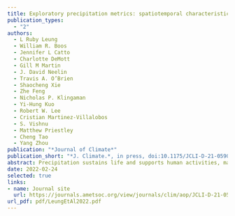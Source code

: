 ```yaml
---
title: Exploratory precipitation metrics: spatiotemporal characteristics, process-oriented, and phenomena-based
publication_types:
  - "2"
authors:
  - L Ruby Leung
  - William R. Boos
  - Jennifer L Catto
  - Charlotte DeMott
  - Gill M Martin
  - J. David Neelin
  - Travis A. O’Brien
  - Shaocheng Xie
  - Zhe Feng
  - Nicholas P. Klingaman
  - Yi-Hung Kuo
  - Robert W. Lee
  - Cristian Martinez-Villalobos
  - S. Vishnu
  - Matthew Priestley
  - Cheng Tao
  - Yang Zhou
publication: "*Journal of Climate*"
publication_short: "*J. Climate.*, in press, doi:10.1175/JCLI-D-21-0590.1"
abstract: Precipitation sustains life and supports human activities, making its prediction one of the most societally relevant challenges in weather and climate modeling. Limitations in modeling precipitation underscore the need for diagnostics and metrics to evaluate precipitation in simulations and predictions. While routine use of basic metrics is important for documenting model skill, more sophisticated diagnostics and metrics aimed at connecting model biases to their sources and revealing precipitation characteristics relevant to how model precipitation is used are critical for improving models and their uses. This paper illustrates examples of exploratory diagnostics and metrics including: (1) spatiotemporal characteristics such as diurnal variability, probability of extremes, duration of dry spells, spectral characteristics, and spatiotemporal coherence of precipitation; (2) process-oriented metrics based on the rainfall-moisture coupling and temperature-water vapor environments of precipitation; and (3) phenomena-based metrics focusing on precipitation associated with weather phenomena including low pressure systems, mesoscale convective systems, frontal systems, and atmospheric rivers. Together, these diagnostics and metrics delineate the multifaceted and multiscale nature of precipitation, its relations with the environments, and its generation mechanisms. The metrics are applied to historical simulations from the Coupled Model Intercomparison Project Phase 5 and Phase 6. Models exhibit diverse skill as measured by the suite of metrics, with very few models consistently ranked as top or bottom performers compared to other models in multiple metrics. Analysis of model skill across metrics and models suggests possible relationships among subsets of metrics, motivating the need for more systematic analysis to understand model biases for informing model development.
date: 2022-02-24
selected: true
links:
- name: Journal site
  url: https://journals.ametsoc.org/view/journals/clim/aop/JCLI-D-21-0590.1/JCLI-D-21-0590.1.xml
url_pdf: pdf/LeungEtAl2022.pdf
---
```

